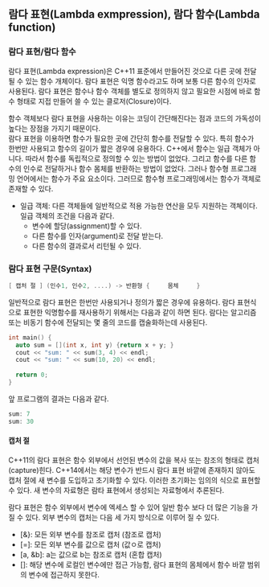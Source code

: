 ## 람다 표현(Lambda exmpression), 람다 함수(Lambda function)

### 람다 표현/람다 함수

람다 표현(Lambda expression)은 C++11 표준에서 만들어진 것으로 다른 곳에 전달될 수 있는 함수 개체이다. 람다 표현은 익명 함수라고도 하며 보통 다른 함수의 인자로 사용된다. 람다 표현은 함수나 함수 객체를 별도로 정의하지 않고 필요한 시점에 바로 함수 형태로 지접 만들어 쓸 수 있는 클로저(Closure)이다. 

함수 객체보다 람다 표현을 사용하는 이유는 코딩이 간단해진다는 점과 코드의 가독성이 높다는 장점을 가지기 때문이다.  
람다 표현을 이용하면 함수가 필요한 곳에 간단히 함수를 전달할 수 있다. 특히 함수가 한번만 사용되고 함수의 길이가 짧은 경우에 유용하다.
C++에서 함수는 일급 객체가 아니다. 따라서 함수를 독립적으로 정의할 수 있는 방법이 없었다. 그리고 함수를 다른 함수의 인수로 전달하거나 
함수 몸체를 반환하는 방법이 없었다. 
그러나 함수형 프로그래밍 언어에서는 함수가 주요 요소이다. 그러므로 함수형 프로그래밍에서는 함수가 객체로 존재할 수 있다. 

* 일급 객체: 다른 객체들에 일반적으로 적용 가능한 연산을 모두 지원하는 객쳬이다. 일급 객체의 조건을 다음과 같다.
  + 변수에 할당(assignment)할 수 있다.
  + 다른 함수를 인자(argument)로 전달 받는다.
  + 다른 함수의 결과로서 리턴될 수 있다.

### 람다 표현 구문(Syntax)

```c++
[ 캡처 절 ] (인수1, 인수2, ....) -> 반환형 {     몸체     }
```


일반적으로 람다 표현은 한번만 사용되거나 정의가 짧은 경우에 유용하다. 람다 표현식으로 표현한 익명함수를 재사용하기 위해서는 다음과 같이 
하면 된다.
람다는 알고리즘 또는 비동기 함수에 전달되는 몇 줄의 코드를 캡술화하는데 사용된다. 

```c++
int main() {
  auto sum = [](int x, int y) {return x + y; }
  cout << "sum: " << sum(3, 4) << endl;
  cout << "sum: " << sum(10, 20) << endl;
  
  return 0;
}
```

앞 프로그램의 결과는 다음과 같다.
```c++
sum: 7
sum: 30
```

#### 캡처 절

C++11의 람다 표현은 함수 외부에서 선언된 변수의 값을 복사 또는 참조의 형태로 캡처(capture)힌다. C++14에서는 해당 변수가 반드시 람다 표현 바깥에 존재하지 않아도 캡처 절에 새 변수를 도입하고 초기화할 수 있다. 이러한 초기화는 임의의 식으로 표현할 수 있다. 새 변수의 자료형은 람타 표현에서 생성되는 자료형에서 추론된다.

람다 표현은 함수 외부에서 변수에 엑세스 할 수 있어 일반 함수 보다 더 많은 기능을 가질 수 있다. 외부 변수의 캡처는 다음 세 가지 방식으로 이루어 질 수 있다. 

* [&}: 모든 외부 변수를 참조로 캡처  (참조로 캡처)
* [=]: 모든 외부 변수를 값으로 캡처  (값ㅇ로 캡처)
* [a, &b]: a는 값으로 b는 참조로 캡처  (혼합 캡처)
* []: 해당 변수에 로컬인 변수에만 접근 가능함, 람다 표현의 몸체에서 함수 바깥 범위의 변수에 접근하지 못한다.

#### 



